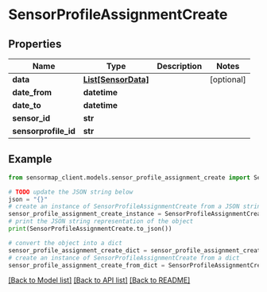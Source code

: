 # SensorProfileAssignmentCreate


## Properties

Name | Type | Description | Notes
------------ | ------------- | ------------- | -------------
**data** | [**List[SensorData]**](SensorData.md) |  | [optional] 
**date_from** | **datetime** |  | 
**date_to** | **datetime** |  | 
**sensor_id** | **str** |  | 
**sensorprofile_id** | **str** |  | 

## Example

```python
from sensormap_client.models.sensor_profile_assignment_create import SensorProfileAssignmentCreate

# TODO update the JSON string below
json = "{}"
# create an instance of SensorProfileAssignmentCreate from a JSON string
sensor_profile_assignment_create_instance = SensorProfileAssignmentCreate.from_json(json)
# print the JSON string representation of the object
print(SensorProfileAssignmentCreate.to_json())

# convert the object into a dict
sensor_profile_assignment_create_dict = sensor_profile_assignment_create_instance.to_dict()
# create an instance of SensorProfileAssignmentCreate from a dict
sensor_profile_assignment_create_from_dict = SensorProfileAssignmentCreate.from_dict(sensor_profile_assignment_create_dict)
```
[[Back to Model list]](../README.md#documentation-for-models) [[Back to API list]](../README.md#documentation-for-api-endpoints) [[Back to README]](../README.md)


